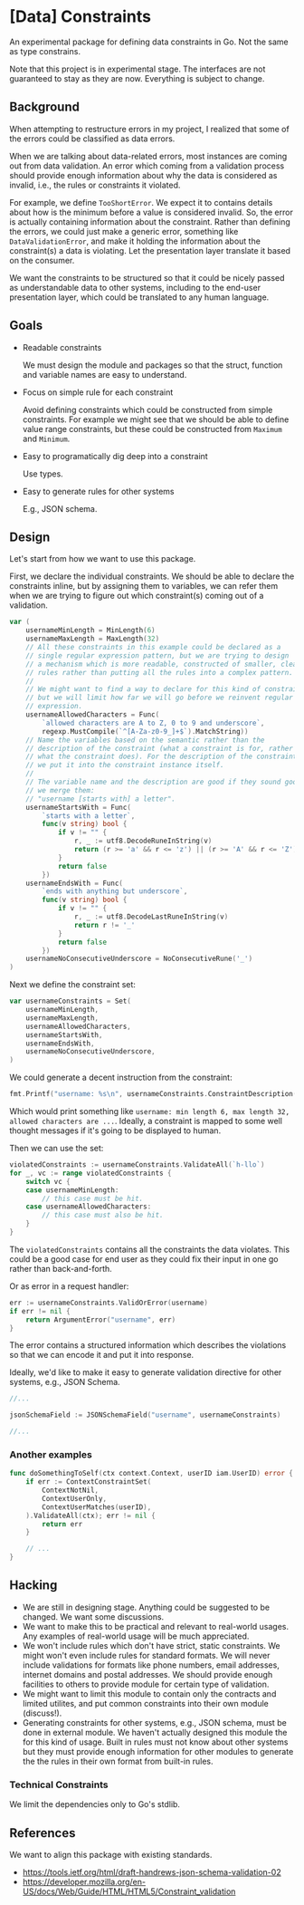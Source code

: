 # [Data] Constraints

An experimental package for defining data constraints in Go. Not the same
as type constrains.

Note that this project is in experimental stage. The interfaces are not
guaranteed to stay as they are now. Everything is subject to change.

## Background

When attempting to restructure errors in my project, I realized that some
of the errors could be classified as data errors.

When we are talking about data-related errors, most instances are coming
out from data validation. An error which coming from a validation process
should provide enough information about why the data is considered as invalid,
i.e., the rules or constraints it violated.

For example, we define `TooShortError`. We expect it to contains details
about how is the minimum before a value is considered invalid. So, the error
is actually containing information about the constraint. Rather than defining
the errors, we could just make a generic error, something like
`DataValidationError`, and make it holding the information about the
constraint(s) a data is violating. Let the presentation layer translate it
based on the consumer.

We want the constraints to be structured so that it could be nicely passed
as understandable data to other systems, including to the end-user
presentation layer, which could be translated to any human language.

## Goals

- Readable constraints

  We must design the module and packages so that the struct, function and
  variable names are easy to understand.

- Focus on simple rule for each constraint

  Avoid defining constraints which could be constructed from simple
  constraints. For example we might see that we should be able to define
  value range constraints, but these could be constructed from `Maximum` and
  `Minimum`.

- Easy to programatically dig deep into a constraint

  Use types.

- Easy to generate rules for other systems

  E.g., JSON schema.

## Design

Let's start from how we want to use this package.

First, we declare the individual constraints. We should be able to declare
the constraints inline, but by assigning them to variables, we can refer
them when we are trying to figure out which constraint(s) coming out of a
validation.

```go
var (
    usernameMinLength = MinLength(6)
    usernameMaxLength = MaxLength(32)
    // All these constraints in this example could be declared as a
    // single regular expression pattern, but we are trying to design
    // a mechanism which is more readable, constructed of smaller, clear
    // rules rather than putting all the rules into a complex pattern.
    //
    // We might want to find a way to declare for this kind of constraint,
    // but we will limit how far we will go before we reinvent regular
    // expression.
    usernameAllowedCharacters = Func(
        `allowed characters are A to Z, 0 to 9 and underscore`,
        regexp.MustCompile(`^[A-Za-z0-9_]+$`).MatchString))
    // Name the variables based on the semantic rather than the
    // description of the constraint (what a constraint is for, rather than
    // what the constraint does). For the description of the constraint,
    // we put it into the constraint instance itself.
    //
    // The variable name and the description are good if they sound good if
    // we merge them:
    // "username [starts with] a letter".
    usernameStartsWith = Func(
        `starts with a letter`,
        func(v string) bool {
            if v != "" {
                r, _ := utf8.DecodeRuneInString(v)
                return (r >= 'a' && r <= 'z') || (r >= 'A' && r <= 'Z')
            }
            return false
        })
    usernameEndsWith = Func(
        `ends with anything but underscore`,
        func(v string) bool {
            if v != "" {
                r, _ := utf8.DecodeLastRuneInString(v)
                return r != '_'
            }
            return false
        })
    usernameNoConsecutiveUnderscore = NoConsecutiveRune('_')
)
```

Next we define the constraint set:

```go
var usernameConstraints = Set(
    usernameMinLength,
    usernameMaxLength,
    usernameAllowedCharacters,
    usernameStartsWith,
    usernameEndsWith,
    usernameNoConsecutiveUnderscore,
)
```

We could generate a decent instruction from the constraint:

```go
fmt.Printf("username: %s\n", usernameConstraints.ConstraintDescription())
```

Which would print something like `username: min length 6, max length 32,
allowed characters are ...`. Ideally, a constraint is mapped to some well
thought messages if it's going to be displayed to human.

Then we can use the set:

```go
violatedConstraints := usernameConstraints.ValidateAll(`h-llo`)
for _, vc := range violatedConstraints {
    switch vc {
    case usernameMinLength:
        // this case must be hit.
    case usernameAllowedCharacters:
        // this case must also be hit.
    }
}
```

The `violatedConstraints` contains all the constraints the data violates.
This could be a good case for end user as they could fix their input in
one go rather than back-and-forth.

Or as error in a request handler:

```go
err := usernameConstraints.ValidOrError(username)
if err != nil {
    return ArgumentError("username", err)
}
```

The error contains a structured information which describes the violations so
that we can encode it and put it into response.

Ideally, we'd like to make it easy to generate validation directive for
other systems, e.g., JSON Schema.

```go
//...

jsonSchemaField := JSONSchemaField("username", usernameConstraints)

//...
```

### Another examples

```go
func doSomethingToSelf(ctx context.Context, userID iam.UserID) error {
	if err := ContextConstraintSet(
		ContextNotNil,
		ContextUserOnly,
		ContextUserMatches(userID),
	).ValidateAll(ctx); err != nil {
		return err
	}

	// ...
}
```

## Hacking

- We are still in designing stage. Anything could be suggested to be
  changed. We want some discussions.
- We want to make this to be practical and relevant to real-world usages.
  Any examples of real-world usage will be much appreciated.
- We won't include rules which don't have strict, static constraints.
  We might won't even include rules for standard formats.
  We will never include validations for formats like phone numbers,
  email addresses, internet domains and postal addresses.
  We should provide enough facilities to others to provide module for
  certain type of validation.
- We might want to limit this module to contain only the contracts and
  limited utilites, and put common constraints into their own module
  (discuss!).
- Generating constraints for other systems, e.g., JSON schema, must be done
  in external module. We haven't actually designed this module the for
  this kind of usage. Built in rules must not know about other systems but
  they must provide enough information for other modules to generate
  the the rules in their own format from built-in rules.

### Technical Constraints

We limit the dependencies only to Go's stdlib.

## References

We want to align this package with existing standards.

- https://tools.ietf.org/html/draft-handrews-json-schema-validation-02
- https://developer.mozilla.org/en-US/docs/Web/Guide/HTML/HTML5/Constraint_validation
